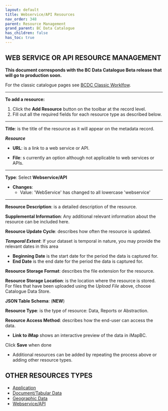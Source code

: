 ```yaml
---
layout: default
title: Webservice/API Resources
nav_order: 348
parent: Resource Management
grand_parent: BC Data Catalogue
has_children: false
has_toc: true
---
```


## WEB SERVICE OR API RESOURCE MANAGEMENT

**This document corresponds with the BC Data Catalogue Beta release that will go to production soon.**

For the classic catalogue pages see [BCDC Classic Worklfow](https://bcgov.github.io/data-publication/pages/dps_bcdc_classic_w.html).

---------------

**To add a resource:**
1. Click the **Add Resource** button on the toolbar at the record level.
1. Fill out all the required fields for each resource type as described below.

---------------

**Title**: is the title of the resource as it will appear on the metadata record. 

**_Resource_**

+ **URL**: is a link to a web service or API.

+ **File**: s currently an option although not applicable to web services or APIs.

---------------

**Type**: Select **Webservice/API**

+ **Changes**:
    - Value: 'WebService' has changed to all lowercase 'webservice'

---------------

**Resource Description**: is a detailed description of the resource.

**Supplemental Information**: Any additional relevant information about the resource can be included here.

**Resource Update Cycle**: describes how often the resource is updated.

**_Temporal Extent_**:
If your dataset is temporal in nature, you may provide the relevant dates in this area
+ **Beginning Date** is the start date for the period the data is captured for.
+ **End Date** is the end date for the period the data is captured for. 

**Resource Storage Format**: describes the file extension for the resource.

**Resource Storage Location**: is the location where the resource is stored. For files that have been uploaded using the _Upload File_ above, choose Catalogue Data Store.

**JSON Table Schema**: (**NEW**)

**Resource Type**: is the type of resource: Data, Reports or Abstraction.

**Resource Access Method**: describes how the end-user can access the data.

+ **Link to iMap** shows an interactive preview of the data in iMapBC.

Click **Save** when done

+ Additional resources can be added by repeating the process above or adding other resource types.


## OTHER RESOURCES TYPES
- [Application](./dps_bcdc_w_application.md)
- [Document/Tabular Data](./dps_bcdc_w_dataset.md)
- [Geographic Data](./dps_bcdc_w_geographic_dataset.md)
- [Webservice/API](./dps_bcdc_w_webservice_api.md)

